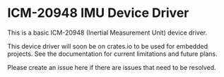 # ICM-20948 IMU Device Driver

This is a basic ICM-20948 (Inertial Measurement Unit) device driver.

This device driver will soon be on crates.io to be used for embedded projects.
See the documentation for current limitations and future plans.

Please create an issue here if there are issues that need to be resolved.